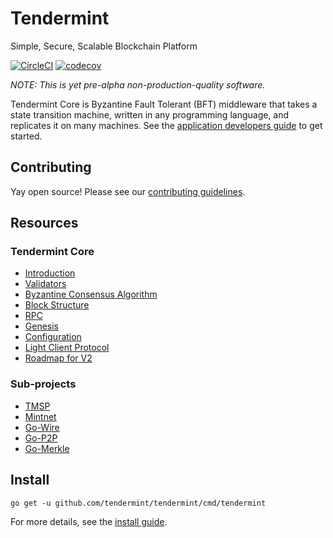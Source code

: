 # Tendermint
Simple, Secure, Scalable Blockchain Platform

[![CircleCI](https://circleci.com/gh/tendermint/tendermint.svg?style=svg)](https://circleci.com/gh/tendermint/tendermint)
[![codecov](https://codecov.io/gh/tendermint/tendermint/branch/develop/graph/badge.svg)](https://codecov.io/gh/tendermint/tendermint)

_NOTE: This is yet pre-alpha non-production-quality software._

Tendermint Core is Byzantine Fault Tolerant (BFT) middleware that takes a state transition machine, written in any programming language,
and replicates it on many machines.
See the [application developers guide](https://github.com/tendermint/tendermint/wiki/Application-Developers) to get started.

## Contributing

Yay open source! Please see our [contributing guidelines](https://github.com/tendermint/tendermint/wiki/Contributing).

## Resources

### Tendermint Core

- [Introduction](https://github.com/tendermint/tendermint/wiki/Introduction)
- [Validators](https://github.com/tendermint/tendermint/wiki/Validators)
- [Byzantine Consensus Algorithm](https://github.com/tendermint/tendermint/wiki/Byzantine-Consensus-Algorithm)
- [Block Structure](https://github.com/tendermint/tendermint/wiki/Block-Structure)
- [RPC](https://github.com/tendermint/tendermint/wiki/RPC)
- [Genesis](https://github.com/tendermint/tendermint/wiki/Genesis)
- [Configuration](https://github.com/tendermint/tendermint/wiki/Configuration)
- [Light Client Protocol](https://github.com/tendermint/tendermint/wiki/Light-Client-Protocol)
- [Roadmap for V2](https://github.com/tendermint/tendermint/wiki/Roadmap-for-V2)

### Sub-projects

* [TMSP](http://github.com/tendermint/tmsp)
* [Mintnet](http://github.com/tendermint/mintnet)
* [Go-Wire](http://github.com/tendermint/go-wire)
* [Go-P2P](http://github.com/tendermint/go-p2p)
* [Go-Merkle](http://github.com/tendermint/go-merkle)

## Install

`go get -u github.com/tendermint/tendermint/cmd/tendermint`

For more details, see the [install guide](https://github.com/tendermint/tendermint/wiki/Installation).
